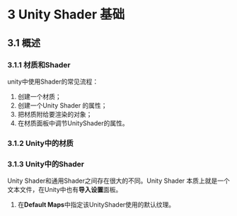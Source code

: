 # 3 Unity Shader 基础

## 3.1 概述

### 3.1.1 材质和Shader
unity中使用Shader的常见流程：
1. 创建一个材质；
2. 创建一个Unity Shader 的属性；
3. 把材质附给要渲染的对象；
4. 在材质面板中调节UnityShader的属性。

### 3.1.2 Unity中的材质

### 3.1.3 Unity中的Shader
Unity Shader和通用Shader之间存在很大的不同。Unity Shader 本质上就是一个文本文件，在Unity中也有**导入设置**面板。
1. 在**Default Maps**中指定该UnityShader使用的默认纹理。